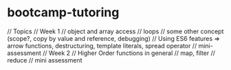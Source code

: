 # bootcamp-tutoring

// Topics
    // Week 1
        // object and array access
        // loops
        // some other concept (scope?, copy by value and reference, debugging)
            // Using ES6 features => arrow functions, destructuring, template literals, spread operator
        // mini-assessment
    // Week 2
        // Higher Order functions in general
        // map, filter
        // reduce
        // mini assessment